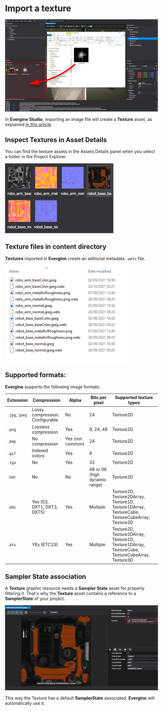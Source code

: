# Import a texture

![Drag and Drop Asset](../../evergine_studio/assets/Images/importAssets.jpg)

In **Evergine Studio**, importing an image file will create a **Texture** asset, as explained [in this article](../../evergine_studio/assets/create.md).

## Inspect Textures in Asset Details
You can find the texture assets in the Assets Details panel when you select a folder in the Project Explorer.

![Texture view](Images/textureAssetDetail.png)

## Texture files in content directory

**Textures** imported in **Evergine** create an aditional metadata `.wetx` file.

![Texture view](Images/textureFiles.png)


## Supported formats:
**Evergine** supports the following image formats:


| Extension | Compression | Alpha | Bits per pixel | Supported texture types | 
| ----| ----| ---- | ---- | ---- |
| `.jpg`, `jpeg` | Lossy compression. Configurable | No | 24 |  Texture2D |
| `.png` | Lossless compression | Yes | 8, 24, 48 |Texture2D |
| `.bmp` | No compression | Yes (not common) |  24  | Texture2D |
| `.gif` | Indexed colors | Yes | 8 |  Texture2D |
| `.tga` | No | Yes | 32 | Texture2D |
| `.hdr` | No | No | 48 or 96 (high dynamic range) | Texture2D |
| `.dds` | Yes (S3, DXT1, DXT3, DXT5)  | Yes | Multiple | Texture2D, Texture2DArray, Texture1D, Texture1DArray, TextureCube, TextureCubeArray, Texture3D|
| `.ktx` |  YEs (ETC1S) | Yes | Multiple | Texture2D, Texture2DArray, Texture1D, Texture1DArray, TextureCube, TextureCubeArray, Texture3D |

## Sampler State association
A **Texture** graphic resource needs a **Sampler State** asset for properly filtering it. That's why the **Texture** asset contains a reference to a **SamplerState** of your project.

![Texture Sampler](Images/textureSampler.png)

This way the Texture has a default **SamplerState** associated. **Evergine** will automatically use it.



